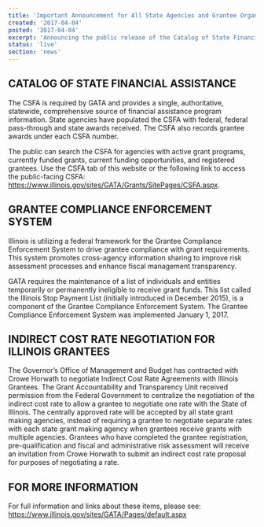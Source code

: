 ```yaml
---
title: 'Important Announcement for All State Agencies and Grantee Organizations'
created: '2017-04-04'
posted: '2017-04-04'
excerpt: 'Announcing the public release of the Catalog of State Financial Assistance (CSFA) and the Grantee Compliance Enforcement System.'
status: 'live'
section: 'news'
---
```


## CATALOG OF STATE FINANCIAL ASSISTANCE

The CSFA is required by GATA and provides a single, authoritative, statewide, comprehensive source of financial assistance program information. State agencies have populated the CSFA with federal, federal pass-through and state awards received. The CSFA also records grantee awards under each CSFA number.

The public can search the CSFA for agencies with active grant programs, currently funded grants, current funding opportunities, and registered grantees. Use the CSFA tab of this website or the following link to access the public-facing CSFA: https://www.illinois.gov/sites/GATA/Grants/SitePages/CSFA.aspx.

## GRANTEE COMPLIANCE ENFORCEMENT SYSTEM

Illinois is utilizing a federal framework for the Grantee Compliance Enforcement System to drive grantee compliance with grant requirements. This system promotes cross-agency information sharing to improve risk assessment processes and enhance fiscal management transparency.

GATA requires the maintenance of a list of individuals and entities temporarily or permanently ineligible to receive grant funds. This list called the Illinois Stop Payment List (initially introduced in December 2015), is a component of the Grantee Compliance Enforcement System. The Grantee Compliance Enforcement System was implemented January 1, 2017.

## INDIRECT COST RATE NEGOTIATION FOR ILLINOIS GRANTEES

The Governor’s Office of Management and Budget has contracted with Crowe Horwath to negotiate Indirect Cost Rate Agreements with Illinois Grantees. The Grant Accountability and Transparency Unit received permission from the Federal Government to centralize the negotiation of the indirect cost rate to allow a grantee to negotiate one rate with the State of Illinois. The centrally approved rate will be accepted by all state grant making agencies, instead of requiring a grantee to negotiate separate rates with each state grant making agency when grantees receive grants with multiple agencies. Grantees who have completed the grantee registration, pre-qualification and fiscal and administrative risk assessment will receive an invitation from Crowe Horwath to submit an indirect cost rate proposal for purposes of negotiating a rate.

## FOR MORE INFORMATION

For full information and links about these items, please see: https://www.illinois.gov/sites/GATA/Pages/default.aspx
